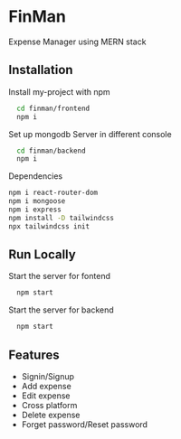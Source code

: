 
# FinMan

Expense Manager using MERN stack


## Installation

Install my-project with npm

```bash
  cd finman/frontend
  npm i
```
Set up mongodb Server in different console
```bash
  cd finman/backend
  npm i
```
Dependencies
```bash
npm i react-router-dom
npm i mongoose
npm i express
npm install -D tailwindcss
npx tailwindcss init
```
## Run Locally

Start the server for fontend

```bash
  npm start
```
Start the server for backend

```bash
  npm start
```

## Features

- Signin/Signup
- Add expense
- Edit expense
- Cross platform
- Delete expense
- Forget password/Reset password
